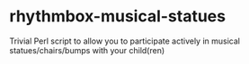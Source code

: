 rhythmbox-musical-statues
=========================

Trivial Perl script to allow you to participate actively in musical statues/chairs/bumps with your child(ren)